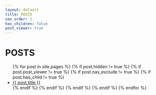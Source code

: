 ```yaml
---
layout: default
title: POSTS
nav_order: 2
has_children: false
post_viewer: true
---
```


# POSTS

<ul>
  {% for post in site.pages %}
  {% if post.hidden != true %}
  {% if post.post_viewer != true %}
  {% if post.nav_exclude != true %}
  {% if post.has_child != true %}
    <li>
      <a href="{{ post.url }}">{{ post.title }}</a>
    </li>
  {% endif %}
    {% endif %}
    {% endif %}
    {% endif %}
  {% endfor %}
</ul>
